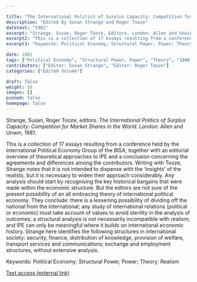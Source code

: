 ```yaml
---

title: "The International Politics of Surplus Capacity: Competition for Market Shares in the World"
description: "Edited By Susan Strange and Roger Tooze"
datetext: "1981"
excerpt: "Strange, Susan, Roger Tooze, Editors. London: Allen and Unwin, 1981."
excerpt2: "This is a collection of 17 essays resulting from a conference held by the International Political Economy Group of the BISA, together with an editorial overview of theoretical approaches to IPE and a conclusion concerning the agreements and differences among the contributors. Writing with Tooze, Strange notes that it is not intended to dispense with the ‘insights’ of the realists, but it is necessary to widen their approach considerably. Any analysis should start by recognising the key historical bargains that were made within the economic structure. But the editors are not sure of the present possibility of an all embracing theory of international political economy. They conclude: there is a lessening possibility of dividing off the national from the international; any study of international relations (political or economic) must take account of values to avoid sterility in the analysis of outcomes; a structural analysis is not necessarily incompatible with realism; and IPE can only be meaningful where it builds on international economic history. Strange here identifies the following structures in international society: security, finance, distribution of knowledge, provision of welfare, transport services and communications; exchange and employment structures, without extensive analysis."
excerpt3: "Keywords: Political Economy; Structural Power, Power; Theory; Realism"

date: 1981
tags: ["Political Economy", "Structural Power, Power", "Theory", "1980's"]
contributors: ["Editor: Susan Strange", "Editor: Roger Tooze"]
categories: ["Edited Volume"]

draft: false
weight: 50
images: []
pinned: false
homepage: false
---
```


Strange, Susan, Roger Tooze, editors. *The International Politics of Surplus Capacity: Competition for Market Shares in the World*. London: Allen and Unwin, 1981.

This is a collection of 17 essays resulting from a conference held by the International Political Economy Group of the BISA, together with an editorial overview of theoretical approaches to IPE and a conclusion concerning the agreements and differences among the contributors. Writing with Tooze, Strange notes that it is not intended to dispense with the ‘insights’ of the realists, but it is necessary to widen their approach considerably. Any analysis should start by recognising the key historical bargains that were made within the economic structure. But the editors are not sure of the present possibility of an all embracing theory of international political economy. They conclude: there is a lessening possibility of dividing off the national from the international; any study of international relations (political or economic) must take account of values to avoid sterility in the analysis of outcomes; a structural analysis is not necessarily incompatible with realism; and IPE can only be meaningful where it builds on international economic history. Strange here identifies the following structures in international society: security, finance, distribution of knowledge, provision of welfare, transport services and communications; exchange and employment structures, without extensive analysis.

Keywords: Political Economy; Structural Power, Power; Theory; Realism

[Text access (external link)](https://www.worldcat.org/title/611950239)
